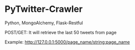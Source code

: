 # PyTwitter-Crawler
Python, MongoAlchemy, Flask-Restful


POST/GET: It will retrieve the last 50 tweets from page

Example:
http://127.0.0.1:5000/page_name/<string:page_name>
